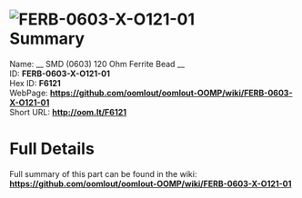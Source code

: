 
![FERB-0603-X-O121-01](https://github.com/oomlout/oomlout-OOMP/blob/master/parts/FERB-0603-X-O121-01/FERB-0603-X-O121-01_420.jpg)   
Summary
=================
  
Name: __ SMD (0603) 120 Ohm Ferrite Bead __    
ID: __FERB-0603-X-O121-01__   
Hex ID: __F6121__   
WebPage: __https://github.com/oomlout/oomlout-OOMP/wiki/FERB-0603-X-O121-01__   
Short URL: __http://oom.lt/F6121__   

Full Details
==========================
Full summary of this part can be found in the wiki:   
__https://github.com/oomlout/oomlout-OOMP/wiki/FERB-0603-X-O121-01__    

